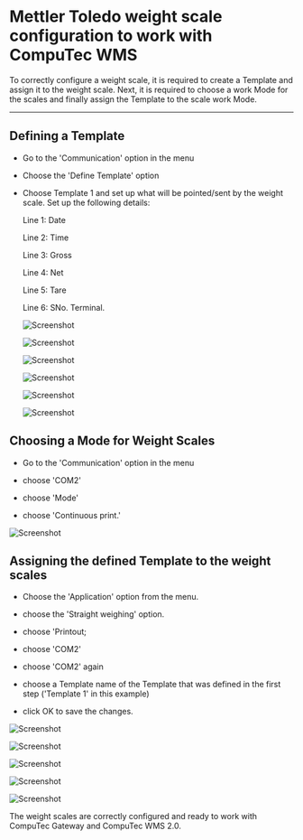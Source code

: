 # Mettler Toledo weight scale configuration to work with CompuTec WMS

To correctly configure a weight scale, it is required to create a Template and assign it to the weight scale. Next, it is required to choose a work Mode for the scales and finally assign the Template to the scale work Mode.

---

## Defining a Template

- Go to the 'Communication' option in the menu

- Choose the 'Define Template' option

- Choose Template 1 and set up what will be pointed/sent by the weight scale. Set up the following details:

  Line 1: Date

  Line 2: Time

  Line 3: Gross

  Line 4: Net

  Line 5: Tare

  Line 6: SNo. Terminal.

  ![Screenshot](./media/mettler-01.webp)

  ![Screenshot](./media/mettler-02.webp)

  ![Screenshot](./media/mettler-03.webp)

  ![Screenshot](./media/mettler-04.webp)

  ![Screenshot](./media/mettler-05.webp)

  ![Screenshot](./media/mettler-06.webp)

## Choosing a Mode for Weight Scales

- Go to the 'Communication' option in the menu

- choose 'COM2'

- choose 'Mode'

- choose 'Continuous print.'

![Screenshot](./media/mettler-07.webp)

## Assigning the defined Template to the weight scales

- Choose the 'Application' option from the menu.

- choose the 'Straight weighing' option.

- choose 'Printout;

- choose 'COM2'

- choose 'COM2' again

- choose a Template name of the Template that was defined in the first step ('Template 1' in this example)

- click OK to save the changes.

![Screenshot](./media/mettler-08.webp)

![Screenshot](./media/mettler-09.webp)

![Screenshot](./media/mettler-10.webp)

![Screenshot](./media/mettler-11.webp)

![Screenshot](./media/mettler-12.webp)

The weight scales are correctly configured and ready to work with CompuTec Gateway and CompuTec WMS 2.0.

